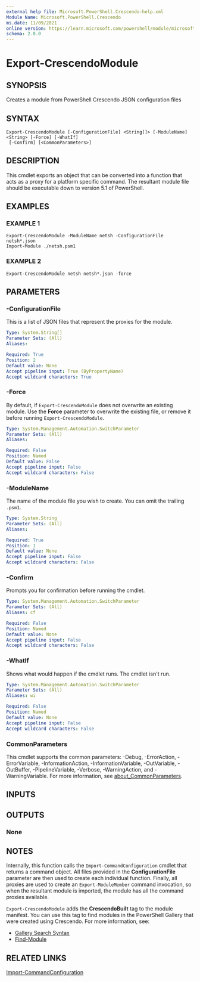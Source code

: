 ```yaml
---
external help file: Microsoft.PowerShell.Crescendo-help.xml
Module Name: Microsoft.PowerShell.Crescendo
ms.date: 11/09/2021
online version: https://learn.microsoft.com/powershell/module/microsoft.powershell.crescendo/export-crescendomodule?view=ps-modules&wt.mc_id=ps-gethelp
schema: 2.0.0
---
```


# Export-CrescendoModule

## SYNOPSIS
Creates a module from PowerShell Crescendo JSON configuration files

## SYNTAX

```
Export-CrescendoModule [-ConfigurationFile] <String[]> [-ModuleName] <String> [-Force] [-WhatIf]
 [-Confirm] [<CommonParameters>]
```

## DESCRIPTION

This cmdlet exports an object that can be converted into a function that acts as a proxy for a
platform specific command. The resultant module file should be executable down to version 5.1 of
PowerShell.

## EXAMPLES

### EXAMPLE 1

```
Export-CrescendoModule -ModuleName netsh -ConfigurationFile netsh*.json
Import-Module ./netsh.psm1
```

### EXAMPLE 2

```
Export-CrescendoModule netsh netsh*.json -force
```

## PARAMETERS

### -ConfigurationFile

This is a list of JSON files that represent the proxies for the module.

```yaml
Type: System.String[]
Parameter Sets: (All)
Aliases:

Required: True
Position: 2
Default value: None
Accept pipeline input: True (ByPropertyName)
Accept wildcard characters: True
```

### -Force

By default, if `Export-CrescendoModule` does not overwrite an existing module. Use the **Force**
parameter to overwrite the existing file, or remove it before running `Export-CrescendoModule`.

```yaml
Type: System.Management.Automation.SwitchParameter
Parameter Sets: (All)
Aliases:

Required: False
Position: Named
Default value: False
Accept pipeline input: False
Accept wildcard characters: False
```

### -ModuleName

The name of the module file you wish to create. You can omit the trailing `.psm1`.

```yaml
Type: System.String
Parameter Sets: (All)
Aliases:

Required: True
Position: 1
Default value: None
Accept pipeline input: False
Accept wildcard characters: False
```

### -Confirm

Prompts you for confirmation before running the cmdlet.

```yaml
Type: System.Management.Automation.SwitchParameter
Parameter Sets: (All)
Aliases: cf

Required: False
Position: Named
Default value: None
Accept pipeline input: False
Accept wildcard characters: False
```

### -WhatIf

Shows what would happen if the cmdlet runs. The cmdlet isn't run.

```yaml
Type: System.Management.Automation.SwitchParameter
Parameter Sets: (All)
Aliases: wi

Required: False
Position: Named
Default value: None
Accept pipeline input: False
Accept wildcard characters: False
```

### CommonParameters

This cmdlet supports the common parameters: -Debug, -ErrorAction, -ErrorVariable,
-InformationAction, -InformationVariable, -OutVariable, -OutBuffer, -PipelineVariable, -Verbose,
-WarningAction, and -WarningVariable. For more information, see
[about_CommonParameters](http://go.microsoft.com/fwlink/?LinkID=113216).

## INPUTS

## OUTPUTS

### None

## NOTES

Internally, this function calls the `Import-CommandConfiguration` cmdlet that returns a command
object. All files provided in the **ConfigurationFile** parameter are then used to create each
individual function. Finally, all proxies are used to create an `Export-ModuleMember` command
invocation, so when the resultant module is imported, the module has all the command proxies
available.

`Export-CrescendoModule` adds the **CrescendoBuilt** tag to the module manifest. You can use this
tag to find modules in the PowerShell Gallery that were created using Crescendo. For more
information, see:

- [Gallery Search Syntax](/powershell/scripting/gallery/how-to/finding-packages/search-syntax)
- [Find-Module](/powershell/module/powershellget/find-module)

## RELATED LINKS

[Import-CommandConfiguration](Import-CommandConfiguration.md)
